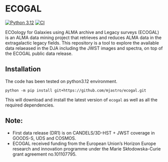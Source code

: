# ECOGAL
[![Python 3.12](https://img.shields.io/badge/python-3.12-blue)](https://www.python.org/downloads/release/python-31211/)
[![CI](https://github.com/mjastro/ecogal/actions/workflows/python-package.yml/badge.svg)](https://github.com/mjastro/ecogal/actions/workflows/python-package.yml)

ECOology for Galaxies using ALMA archive and Legacy surveys (ECOGAL) is an ALMA data mining project that retrieves and reduces ALMA data in the extragalactic legacy fields. This repository is a tool to explore the available data relaeased in the DJA including the JWST images and spectra, on top of the ECOGAL public data release.


## Installation
The code has been tested on python3.12 environment.
```
python -m pip install git+https://github.com/mjastro/ecogal.git
```
This will download and install the latest version of `ecogal` as well as all the required dependencies.
 
## Note:  
* First data release (DR1) is on CANDELS/3D-HST + JWST coverage in GOODS-S, UDS and COSMOS.
* ECOGAL received funding from the European Union’s Horizon Europe research and innovation programme under the Marie Skłodowska-Curie grant agreement no.101107795.


